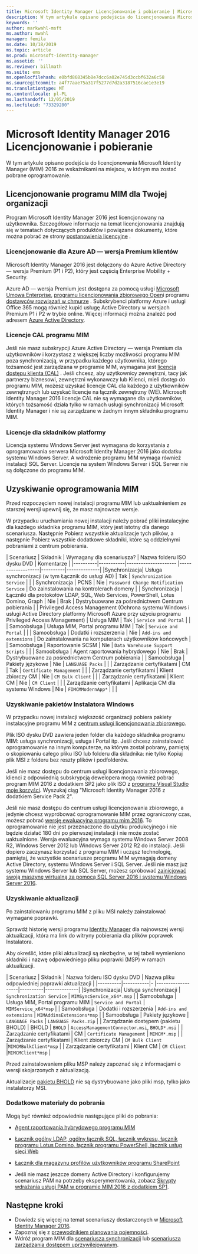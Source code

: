 ```yaml
---
title: Microsoft Identity Manager Licencjonowanie i pobieranie | Microsoft Docs
description: W tym artykule opisano podejścia do licencjonowania Microsoft Identity Manager (MIM) 2016 ze wskaźnikami na miejscu, w którym ma zostać pobrane oprogramowanie.
keywords: ''
author: markwahl-msft
ms.author: mwahl
manager: femila
ms.date: 10/18/2019
ms.topic: article
ms.prod: microsoft-identity-manager
ms.assetid: ''
ms.reviewer: billmath
ms.suite: ems
ms.openlocfilehash: e0bfd868345b8e7dcc6a02e745d3ccbf632a6c58
ms.sourcegitcommit: a4f77aae75a317f5277d7d2a3187516cae1e3e19
ms.translationtype: MT
ms.contentlocale: pl-PL
ms.lasthandoff: 12/05/2019
ms.locfileid: "73329280"
---
```

# <a name="microsoft-identity-manager-2016-licensing-and-downloads"></a>Microsoft Identity Manager 2016 Licencjonowanie i pobieranie

W tym artykule opisano podejścia do licencjonowania Microsoft Identity Manager (MIM) 2016 ze wskaźnikami na miejscu, w którym ma zostać pobrane oprogramowanie.

## <a name="licensing-mim-for-your-organization"></a>Licencjonowanie programu MIM dla Twojej organizacji

Program Microsoft Identity Manager 2016 jest licencjonowany na użytkownika.  Szczegółowe informacje na temat licencjonowania znajdują się w tematach dotyczących produktów i powiązane dokumenty, które można pobrać ze strony [postanowienia licencyjne](https://www.microsoft.com/licensing/product-licensing/products.aspx) .

### <a name="licensing-for-azure-ad-premium-customers"></a>Licencjonowanie dla Azure AD — wersja Premium klientów

Microsoft Identity Manager 2016 jest dołączony do Azure Active Directory — wersja Premium (P1 i P2), który jest częścią Enterprise Mobility + Security.

Azure AD — wersja Premium jest dostępna za pomocą usługi [Microsoft Umowa Enterprise](https://www.microsoft.com/licensing/licensing-programs/enterprise.aspx), [programu licencjonowania zbiorowego Open](https://www.microsoft.com/licensing/licensing-programs/open-license.aspx)i programu [dostawców rozwiązań w chmurze](https://go.microsoft.com/fwlink/?LinkId=614968&clcid=0x409) . Subskrybenci platformy Azure i usługi Office 365 mogą również kupić usługę Active Directory w wersjach Premium P1 i P2 w trybie online.  Więcej informacji można znaleźć pod adresem [Azure Active Directory](https://azure.microsoft.com/pricing/details/active-directory/).

### <a name="mim-cals"></a>Licencje CAL programu MIM

Jeśli nie masz subskrypcji Azure Active Directory — wersja Premium dla użytkowników i korzystasz z większej liczby możliwości programu MIM poza synchronizacją, w przypadku każdego użytkownika, którego tożsamość jest zarządzana w programie MIM, wymagana jest [licencja dostępu klienta (CAL)](https://www.microsoft.com/licensing/product-licensing/client-access-license.aspx) . Jeśli chcesz, aby użytkownicy zewnętrzni, tacy jak partnerzy biznesowi, zewnętrzni wykonawczy lub Klienci, mieli dostęp do programu MIM, możesz uzyskać licencje CAL dla każdego z użytkowników zewnętrznych lub uzyskać licencje na łącznik zewnętrzny (WE). Microsoft Identity Manager 2016 licencje CAL nie są wymagane dla użytkowników, których tożsamość działa tylko w ramach usługi synchronizacji Microsoft Identity Manager i nie są zarządzane w żadnym innym składniku programu MIM.

### <a name="licenses-for-platform-components"></a>Licencje dla składników platformy

Licencja systemu Windows Server jest wymagana do korzystania z oprogramowania serwera Microsoft Identity Manager 2016 jako dodatku systemu Windows Server. A wdrożenie programu MIM wymaga również instalacji SQL Server.  Licencje na system Windows Server i SQL Server nie są dołączone do programu MIM.

## <a name="obtaining-mim-software"></a>Uzyskiwanie oprogramowania MIM

Przed rozpoczęciem nowej instalacji programu MIM lub uaktualnieniem ze starszej wersji upewnij się, że masz najnowsze wersje.

W przypadku uruchamiania nowej instalacji należy pobrać pliki instalacyjne dla każdego składnika programu MIM, który jest istotny dla danego scenariusza. Następnie Pobierz wszystkie aktualizacje tych plików, a następnie Pobierz wszystkie dodatkowe składniki, które są oddzielnymi pobraniami z centrum pobierania.


| Scenariusz | Składnik | Wymagany dla scenariusza? | Nazwa folderu ISO dysku DVD | Komentarze |
|----------|-----------|---------------------   |-------------------|----------|--------------|
|Synchronizacja| Usługa synchronizacji (w tym Łącznik do usługi AD) | Tak | `Synchronization Service` | |
| Synchronizacja | PCNS | Nie | `Password Change Notification Service` |  Do zainstalowania na kontrolerach domeny |
| Synchronizacja | Łączniki dla protokołów LDAP, SQL, Web Services, PowerShell, Lotus Domino, Graph | Nie | Brak | Dystrybuowane za pośrednictwem Centrum pobierania |
| Privileged Access Management (Ochrona systemu Windows i usługi Active Directory platformy Microsoft Azure przy użyciu programu Privileged Access Management) | Usługa MIM | Tak | `Service and Portal` | |
| Samoobsługa | Usługa MIM, Portal programu MIM | Tak | `Service and Portal` | |
| Samoobsługa | Dodatki i rozszerzenia | Nie | `Add-ins and extensions` | Do zainstalowania na komputerach użytkowników końcowych |
| Samoobsługa | Raportowanie SCSM | Nie | `Data Warehouse Support Scripts` | |
| Samoobsługa | Agent raportowania hybrydowego | Nie | Brak | Dystrybuowane za pośrednictwem Centrum pobierania |
| Samoobsługa | Pakiety językowe | Nie | `LANGUAGE Packs` | |
| Zarządzanie certyfikatami | CM | Tak | `Certificate Management` | |
| Zarządzanie certyfikatami | Klient zbiorczy CM | Nie | `CM Bulk Client` | |
| Zarządzanie certyfikatami | Klient CM | Nie | `CM Client`  | |
| Zarządzanie certyfikatami | Aplikacja CM dla systemu Windows | Nie | `FIMCMModernApp*` | | |

### <a name="obtaining-windows-installer-packages"></a>Uzyskiwanie pakietów Instalatora Windows

W przypadku nowej instalacji większość organizacji pobiera pakiety instalacyjne programu MIM z [centrum usługi licencjonowania zbiorowego](https://www.microsoft.com/licensing/servicecenter/default.aspx). 


Plik ISO dysku DVD zawiera jeden folder dla każdego składnika programu MIM: usługa synchronizacji, usługa i Portal itp. Jeśli chcesz zainstalować oprogramowanie na innym komputerze, na którym został pobrany, pamiętaj o skopiowaniu całego pliku ISO lub folderu dla składnika: nie tylko Kopiuj plik MSI z folderu bez reszty plików i podfolderów.

Jeśli nie masz dostępu do centrum usługi licencjonowania zbiorowego, klienci z odpowiednią subskrypcją dewelopera mogą również pobrać program MIM 2016 z dodatkiem SP2 jako plik ISO z [programu Visual Studio moje korzyści](https://my.visualstudio.com/Downloads?q=Microsoft%20Identity%20Manager%202016%20with%20Service%20Pack%202&pgroup=).  Wyszukaj ciąg "Microsoft Identity Manager 2016 z dodatkiem Service Pack 2".  

Jeśli nie masz dostępu do centrum usługi licencjonowania zbiorowego, a jedynie chcesz wypróbować oprogramowanie MIM przez ograniczony czas, możesz pobrać [wersję ewaluacyjną programu mim 2016](https://www.microsoft.com/en-us/download/details.aspx?id=48244). To oprogramowanie nie jest przeznaczone do użytku produkcyjnego i nie będzie działać 180 dni po pierwszej instalacji i nie może zostać uaktualnione. Wersja ewaluacyjna wymaga systemu Windows Server 2008 R2, Windows Server 2012 lub Windows Server 2012 R2 do instalacji.  Jeśli dopiero zaczynasz korzystać z programu MIM i ucząsz technologię, pamiętaj, że wszystkie scenariusze programu MIM wymagają domeny Active Directory, systemu Windows Server i SQL Server. Jeśli nie masz już systemu Windows Server lub SQL Server, możesz spróbować [zainicjować swoją maszynę wirtualną za pomocą SQL Server 2016 i systemu Windows Server 2016](https://azure.microsoft.com/blog/azure-images-sql-server-2016-on-windows-server-2016/).

### <a name="obtaining-updates"></a>Uzyskiwanie aktualizacji

Po zainstalowaniu programu MIM z pliku MSI należy zainstalować wymagane poprawki.

Sprawdź historię wersji programu [Identity Manager](./reference/version-history.md) dla najnowszej wersji aktualizacji, która ma link do witryny pobierania dla plików poprawek Instalatora.

Aby określić, które pliki aktualizacji są niezbędne, w tej tabeli wymieniono składniki i nazwę odpowiedniego pliku poprawki (MSP) w ramach aktualizacji.

| Scenariusz | Składnik | Nazwa folderu ISO dysku DVD | Nazwa pliku odpowiedniej poprawki aktualizacji |
|----------|-----------|-   |-------------------|----------|--------------|
|Synchronizacja| Usługa synchronizacji | `Synchronization Service` | `MIMSyncService_x64*.msp` |
| Samoobsługa | Usługa MIM, Portal programu MIM | `Service and Portal` | `MIMService_x64*msp` |
| Samoobsługa | Dodatki i rozszerzenia | `Add-ins and extensions` | `MIMAddinsExtensions*msp` |
| Samoobsługa | Pakiety językowe | `LANGUAGE Packs` | `LANGUAGE Packs.zip` |
| Zarządzanie dostępem (pakietu BHOLD) | BHOLD | `BHOLD` | `AccessManagementConnector.msi`, `BHOLD*.msi` |
| Zarządzanie certyfikatami | CM |  `Certificate Management` | `MIMCM*.msp` |
| Zarządzanie certyfikatami | Klient zbiorczy CM |  `CM Bulk Client` |`MIMCMBulkClient*msp` |
| Zarządzanie certyfikatami | Klient CM | `CM Client` |`MIMCMClient*msp` |

Przed zainstalowaniem pliku MSP należy zapoznać się z informacjami o wersji skojarzonych z aktualizacją.

Aktualizacje [pakietu BHOLD](https://www.microsoft.com/download/details.aspx?id=55950) nie są dystrybuowane jako pliki msp, tylko jako instalatorzy MSI.

### <a name="additional-downloads"></a>Dodatkowe materiały do pobrania

Mogą być również odpowiednie następujące pliki do pobrania:

- [Agent raportowania hybrydowego programu MIM](https://www.microsoft.com/download/details.aspx?id=55112)

- [Łącznik ogólny LDAP, ogólny łącznik SQL, łącznik wykresu, łącznik programu Lotus Domino, łącznik programu PowerShell, łącznik usług sieci Web](http://go.microsoft.com/fwlink/?LinkId=717495)

- [Łącznik dla magazynu profilów użytkowników programu SharePoint](https://www.microsoft.com/download/details.aspx?id=41164)

- Jeśli nie masz jeszcze domeny Active Directory i konfigurujemy scenariusz PAM na potrzeby eksperymentowania, zobacz [Skrypty wdrażania usługi PAM w programie MIM 2016 z dodatkiem SP1](sp1-deployment-scripts.md).

## <a name="next-steps"></a>Następne kroki

- Dowiedz się więcej na temat scenariuszy dostarczonych w [Microsoft Identity Manager 2016](microsoft-identity-manager-2016.md).
- Zapoznaj się z [przewodnikiem planowania pojemności](capacity-planning-guide.md).
- Wdróż program MIM dla [scenariusza synchronizacji](microsoft-identity-manager-deploy.md) lub [scenariusza zarządzania dostępem uprzywilejowanym](./pam/privileged-identity-management-for-active-directory-domain-services.md).

